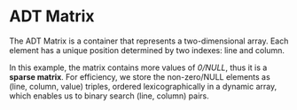 # ADT Matrix

The ADT Matrix is a container that represents a two-dimensional array. Each element has a unique position determined by two indexes: line and column.

In this example, the matrix contains more values of *0/NULL*, thus it is a **sparse matrix**.
For efficiency, we store the non-zero/NULL elements as (line, column, value) triples,
ordered lexicographically in a dynamic array, which enables us to binary search (line, column) pairs.
